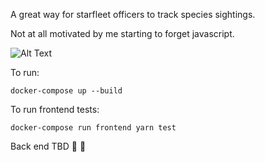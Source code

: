 A great way for starfleet officers to track species sightings.

Not at all motivated by me starting to forget javascript. 

![Alt Text](https://media.giphy.com/media/VLoN2iW8ii3wA/giphy.gif)

To run: 

```
docker-compose up --build
```

To run frontend tests: 
```
docker-compose run frontend yarn test
```

Back end TBD 🚧  👾  
